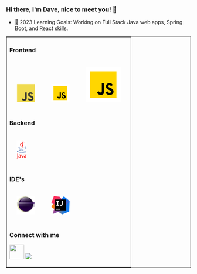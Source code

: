 ### Hi there, I'm Dave, nice to meet you! 👋

- 🧠 2023 Learning Goals: Working on Full Stack Java web apps, Spring Boot, and React skills.

<table width="100%" border="1"><tr><td valign="top">

### Frontend

<div>  
<img style="margin: 20px" src="/assets/Frontend/javascript.svg" alt="JavaScript" height="50" />
<img style="margin: 20px" src="/assets/Frontend/icons8-javascript-96.svg" alt="JavaScript" height="50" />
<img style="margin: 20px" src="/assets/Frontend/icons8-javascript-96.svg" alt="JavaScript" height="96" />
<!-- <img style="margin: 20px" src="/assets/Frontend/react.svg" alt="React" height="50" /> -->
</div>

### Backend
<img style="margin: 20px" src="/assets/Backend/java.svg" alt="Java" height="50" />

### IDE's
<img style="margin: 20px" src="/assets/IDE/Eclipse.png" alt="Eclipse IDE" height="50" />
<img style="margin: 20px" src="/assets/IDE/intellij-idea.svg" alt="IntelliJ IDEA" height="50" />

### Connect with me
<a href="https://www.linkedin.com/in/davenaugler/"><img src="https://www.vectorlogo.zone/logos/linkedin/linkedin-icon.svg" width="40" height="40"/></a>
<a href = "mailto: srikanthsmedicherla@gmail.com"><img src="https://img.shields.io/badge/-Gmail-%23333?style=for-the-badge&logo=gmail&logoColor=white" target="_blank" ></a>

<!--
**davenaugler/davenaugler** is a ✨ _special_ ✨ repository because its `README.md` (this file) appears on your GitHub profile.

Here are some ideas to get you started:

- 🔭 I’m currently working on ...
- 🌱 I’m currently learning ...
- 👯 I’m looking to collaborate on ...
- 🤔 I’m looking for help with ...
- 💬 Ask me about ...
- 📫 How to reach me: ...
- 😄 Pronouns: ...
- ⚡ Fun fact: ...
-->
